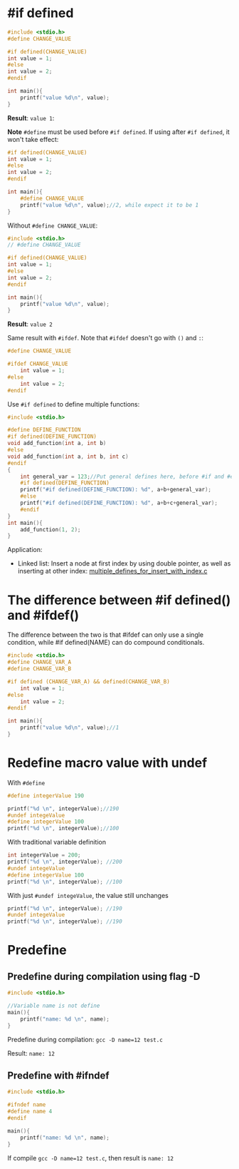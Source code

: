 # #if defined

```c
#include <stdio.h>
#define CHANGE_VALUE

#if defined(CHANGE_VALUE)
int value = 1;
#else
int value = 2;
#endif

int main(){
    printf("value %d\n", value);
}
```
**Result**: ``value 1``:

**Note** ``#define`` must be used before ``#if defined``. If using after ``#if defined``, it won't take effect:
```c
#if defined(CHANGE_VALUE)
int value = 1;
#else
int value = 2;
#endif

int main(){
    #define CHANGE_VALUE
    printf("value %d\n", value);//2, while expect it to be 1
}
```

Without ``#define CHANGE_VALUE``:

```c
#include <stdio.h>
// #define CHANGE_VALUE

#if defined(CHANGE_VALUE)
int value = 1;
#else
int value = 2;
#endif

int main(){
    printf("value %d\n", value);
}
```
**Result**: ``value 2``

Same result with ``#ifdef``. Note that ``#ifdef`` doesn't go with ``()`` and ``:``:

```c
#define CHANGE_VALUE

#ifdef CHANGE_VALUE
    int value = 1;
#else
    int value = 2;
#endif
```

Use ``#if defined`` to define multiple functions:

```c
#include <stdio.h>

#define DEFINE_FUNCTION
#if defined(DEFINE_FUNCTION)
void add_function(int a, int b)
#else
void add_function(int a, int b, int c)
#endif
{
    int general_var = 123;//Put general defines here, before #if and #else
    #if defined(DEFINE_FUNCTION)
    printf("#if defined(DEFINE_FUNCTION): %d", a+b+general_var);
    #else
    printf("#if defined(DEFINE_FUNCTION): %d", a+b+c+general_var);
    #endif
}
int main(){
    add_function(1, 2);
}
```

Application:

* Linked list: Insert a node at first index by using double pointer, as well as inserting at other index: [multiple_defines_for_insert_with_index.c](../../Data%20structure/Linked%20list/Singly%20linked%20list/multiple_defines_for_insert_with_index.c)

# The difference between #if defined() and #ifdef()

The difference between the two is that #ifdef can only use a single condition, while #if defined(NAME) can do compound conditionals.

```c
#include <stdio.h>
#define CHANGE_VAR_A
#define CHANGE_VAR_B

#if defined (CHANGE_VAR_A) && defined(CHANGE_VAR_B)
    int value = 1;
#else
    int value = 2;
#endif

int main(){
    printf("value %d\n", value);//1
}
```
# Redefine macro value with undef

With ``#define``

```c
#define integerValue 190

printf("%d \n", integerValue);//190
#undef integeValue
#define integerValue 100
printf("%d \n", integerValue);//100
```

With traditional variable definition

```c
int integerValue = 200;
printf("%d \n", integerValue); //200
#undef integeValue
#define integerValue 100
printf("%d \n", integerValue); //100
```

With just ``#undef integeValue``, the value still unchanges
```c
printf("%d \n", integerValue); //190
#undef integeValue
printf("%d \n", integerValue); //190
```
# Predefine 

## Predefine during compilation using flag -D

```c
#include <stdio.h>

//Variable name is not define
main(){
	printf("name: %d \n", name);
}	
```

Predefine during compilation: ``gcc -D name=12 test.c``

Result: ``name: 12``

## Predefine with #ifndef

```c
#include <stdio.h>

#ifndef name
#define name 4
#endif

main(){
	printf("name: %d \n", name);
}	
```

If compile ``gcc -D name=12 test.c``, then result is ``name: 12``
